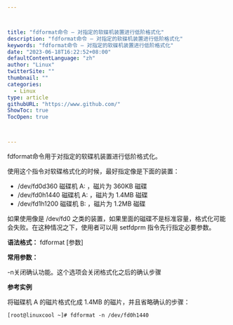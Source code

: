 ```yaml
---



title: "fdformat命令 – 对指定的软碟机装置进行低阶格式化"
description: "fdformat命令 – 对指定的软碟机装置进行低阶格式化"
keywords: "fdformat命令 – 对指定的软碟机装置进行低阶格式化"
date: "2023-06-18T16:22:52+08:00"
defaultContentLanguage: "zh"
author: "Linux"
twitterSite: ""
thumbnail: ""
categories:
  - Linux
type: article
githubURL: "https://www.github.com/"
ShowToc: true
TocOpen: true



---
```


fdformat命令用于对指定的软碟机装置进行低阶格式化。

使用这个指令对软碟格式化的时候，最好指定像是下面的装置：

- /dev/fd0d360 磁碟机 A: ，磁片为 360KB 磁碟
- /dev/fd0h1440 磁碟机 A: ，磁片为 1.4MB 磁碟
- /dev/fd1h1200 磁碟机 B: ，磁片为 1.2MB 磁碟

如果使用像是 /dev/fd0 之类的装置，如果里面的磁碟不是标准容量，格式化可能会失败。在这种情况之下，使用者可以用 setfdprm 指令先行指定必要参数。

**语法格式：** fdformat [参数]

**常用参数：**

-n关闭确认功能。这个选项会关闭格式化之后的确认步骤

**参考实例**

将磁碟机 A 的磁片格式化成 1.4MB 的磁片，并且省略确认的步骤：

```
[root@linuxcool ~]# fdformat -n /dev/fd0h1440
```